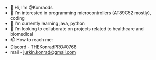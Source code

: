 - 👋 Hi, I’m @Konraods
- 👀 I’m interested in programming microcontrollers (AT89C52 mostly), coding
- 🌱 I’m currently learning java, python
- 💞️ I’m looking to collaborate on projects related to healthcare and biomedical
- 📫 How to reach me:
- Discord - THEKonradPRO#0768
- mail - jurkin.konrad@gmail.com

<!---
Konraods/Konraods is a ✨ special ✨ repository because its `README.md` (this file) appears on your GitHub profile.
You can click the Preview link to take a look at your changes.
--->
